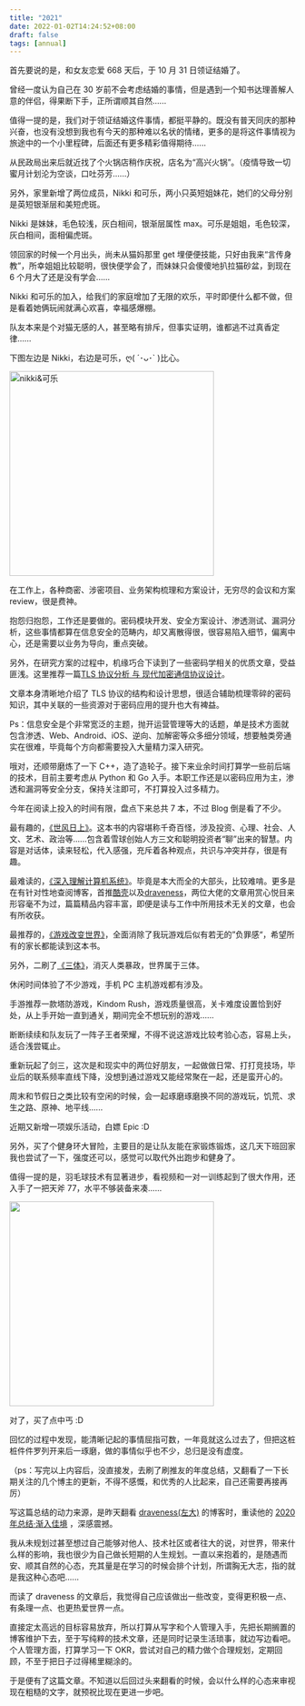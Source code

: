 ```yaml
---
title: "2021"
date: 2022-01-02T14:24:52+08:00
draft: false
tags: [annual]
---
```


首先要说的是，和女友恋爱 668 天后，于 10 月 31 日领证结婚了。

曾经一度认为自己在 30 岁前不会考虑结婚的事情，但是遇到一个知书达理善解人意的伴侣，得果断下手，正所谓顺其自然......

值得一提的是，我们对于领证结婚这件事情，都挺平静的。既没有普天同庆的那种兴奋，也没有没想到我也有今天的那种难以名状的情绪，更多的是将这件事情视为旅途中的一个小里程碑，后面还有更多精彩值得期待......

从民政局出来后就近找了个火锅店稍作庆祝，店名为“高兴火锅”。（疫情导致一切蜜月计划沦为空谈，口吐芬芳......）

另外，家里新增了两位成员，Nikki 和可乐，两小只英短姐妹花，她们的父母分别是英短银渐层和美短虎斑。

Nikki 是妹妹，毛色较浅，灰白相间，银渐层属性 max。可乐是姐姐，毛色较深，灰白相间，面相偏虎斑。

领回家的时候一个月出头，尚未从猫妈那里 get 埋便便技能，只好由我来“言传身教”，所幸姐姐比较聪明，很快便学会了，而妹妹只会傻傻地扒拉猫砂盆，到现在 6 个月大了还是没有学会......

Nikki 和可乐的加入，给我们的家庭增加了无限的欢乐，平时即便什么都不做，但是看着她俩玩闹就满心欢喜，幸福感爆棚。

队友本来是个对猫无感的人，甚至略有排斥，但事实证明，谁都逃不过真香定律......

下图左边是 Nikki，右边是可乐，ღ( ´･ᴗ･` )比心。

<img src="https://github.com/Newbie2333/mydrawer/blob/master/nikkicola.jpeg?raw=true" width=360 alt="nikki&可乐"/>

在工作上，各种商密、涉密项目、业务架构梳理和方案设计，无穷尽的会议和方案 review，很是费神。

抱怨归抱怨，工作还是要做的。密码模块开发、安全方案设计、渗透测试、漏洞分析，这些事情都算在信息安全的范畴内，却又离散得很，很容易陷入细节，偏离中心，还是需要以业务为导向，重点突破。

另外，在研究方案的过程中，机缘巧合下读到了一些密码学相关的优质文章，受益匪浅。这里推荐一篇[TLS 协议分析 与 现代加密通信协议设计](https://blog.helong.info/blog/2015/09/06/tls-protocol-analysis-and-crypto-protocol-design/#%E5%85%AD--tls%E5%8D%8F%E8%AE%AE%E7%BB%99%E6%88%91%E4%BB%AC%E7%9A%84%E5%90%AF%E5%8F%91----%E7%8E%B0%E4%BB%A3%E5%8A%A0%E5%AF%86%E9%80%9A%E4%BF%A1%E5%8D%8F%E8%AE%AE%E8%AE%BE%E8%AE%A1)。

文章本身清晰地介绍了 TLS 协议的结构和设计思想，很适合辅助梳理零碎的密码知识，其中关联的一些资源对于密码应用的提升也大有裨益。

Ps：信息安全是个非常宽泛的主题，抛开运营管理等大的话题，单是技术方面就包含渗透、Web、Android、iOS、逆向、加解密等众多细分领域，想要触类旁通实在很难，毕竟每个方向都需要投入大量精力深入研究。

哦对，还顺带磨炼了一下 C++，造了造轮子。接下来业余时间打算学一些前后端的技术，目前主要考虑从 Python 和 Go 入手。本职工作还是以密码应用为主，渗透和漏洞等安全分支，保持关注即可，不打算投入过多精力。

今年在阅读上投入的时间有限，盘点下来总共 7 本，不过 Blog 倒是看了不少。

最有趣的，[《世风日上》](https://book.douban.com/subject/35234118/)。这本书的内容堪称千奇百怪，涉及投资、心理、社会、人文、艺术、政治等......包含着雪球创始人方三文和聪明投资者“聊”出来的智慧。内容是对话体，读来轻松，代入感强，充斥着各种观点，共识与冲突并存，很是有趣。

最难读的，[《深入理解计算机系统》](https://book.douban.com/subject/26912767/)。毕竟是本大而全的大部头，比较难啃。更多是在有针对性地查阅博客，首推[酷壳](https://coolshell.cn/)以及[draveness](https://draveness.me/)，两位大佬的文章用赏心悦目来形容毫不为过，篇篇精品内容丰富，即便是读与工作中所用技术无关的文章，也会有所收获。

最推荐的，[《游戏改变世界》](https://book.douban.com/subject/10828002/)，全面消除了我玩游戏后似有若无的”负罪感“，希望所有的家长都能读到这本书。

另外，二刷了[《三体》](https://book.douban.com/subject/2567698/)，消灭人类暴政，世界属于三体。

休闲时间体验了不少游戏，手机 PC 主机游戏都有涉及。

手游推荐一款塔防游戏，Kindom Rush，游戏质量很高，关卡难度设置恰到好处，从上手开始一直到通关，期间完全不想玩别的游戏......

断断续续和队友玩了一阵子王者荣耀，不得不说这游戏比较考验心态，容易上头，适合浅尝辄止。

重新玩起了剑三，这次是和现实中的两位好朋友，一起做做日常、打打竞技场，毕业后的联系频率直线下降，没想到通过游戏又能经常聚在一起，还是蛮开心的。

周末和节假日之类比较有空闲的时候，会一起琢磨琢磨换不同的游戏玩，饥荒、求生之路、原神、地平线......

近期又新增一项娱乐活动，白嫖 Epic :D

另外，买了个健身环大冒险，主要目的是让队友能在家锻炼锻炼，这几天下班回家我也尝试了一下，强度还可以，感觉可以取代外出跑步和健身了。

值得一提的是，羽毛球技术有显著进步，看视频和一对一训练起到了很大作用，还入手了一把天斧 77，水平不够装备来凑......

<img src="https://github.com/Newbie2333/mydrawer/blob/master/TF77.jpeg?raw=true" width=360/>

对了，买了点中丐 :D

回忆的过程中发现，能清晰记起的事情屈指可数，一年竟就这么过去了，但把这桩桩件件罗列开来后一琢磨，做的事情似乎也不少，总归是没有虚度。

（ps：写完以上内容后，没直接发，去刷了刷推友的年度总结，又翻看了一下长期关注的几个博主的更新，不得不感慨，和优秀的人比起来，自己还需要再接再厉）

写这篇总结的动力来源，是昨天翻看 [draveness(左大)](https://draveness.me/) 的博客时，重读他的 [2020 年总结·渐入佳境](https://draveness.me/2020-summary/) ，深感震撼。

我从未规划过甚至想过自己能够对他人、技术社区或者往大的说，对世界，带来什么样的影响，我也很少为自己做长短期的人生规划。一直以来抱着的，是随遇而安、顺其自然的心态，充其量是在学习的时候会排个计划，所谓胸无大志，指的就是我这种心态吧......

而读了 draveness 的文章后，我觉得自己应该做出一些改变，变得更积极一点、有条理一点、也更热爱世界一点。

直接定太高远的目标容易放弃，所以打算从写字和个人管理入手，先把长期搁置的博客维护下去，至于写纯粹的技术文章，还是同时记录生活琐事，就边写边看吧。个人管理方面，打算学习一下 OKR，尝试对自己的精力做个合理规划，定期回顾，不至于把日子过得稀里糊涂的。

于是便有了这篇文章。不知道以后回过头来翻看的时候，会以什么样的心态来审视现在粗糙的文字，就预祝比现在更进一步吧。
